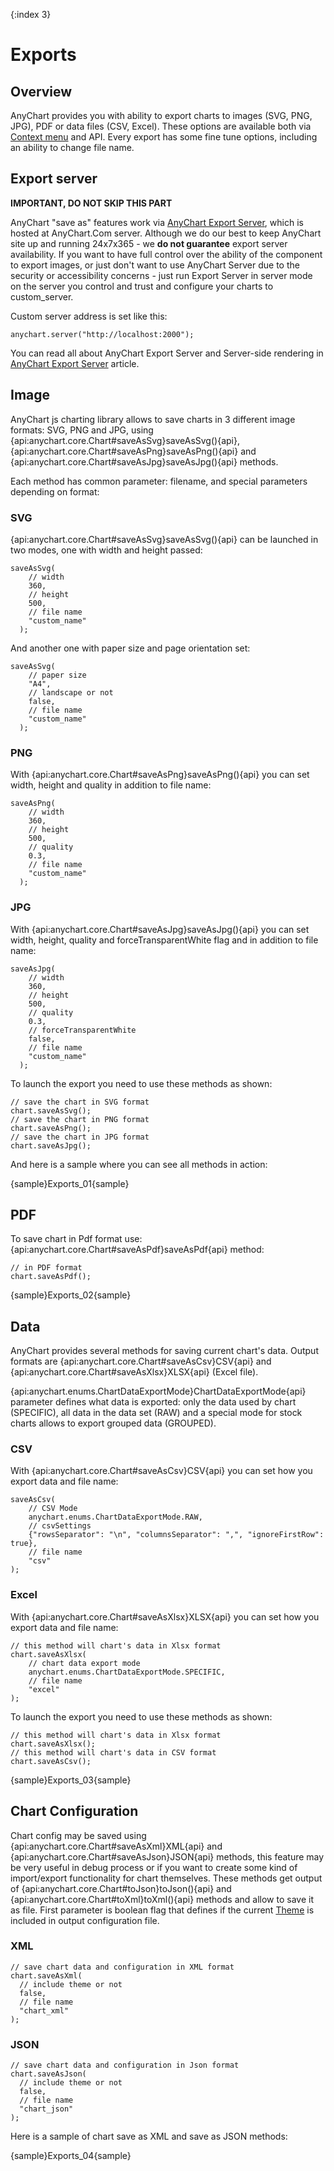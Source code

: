 {:index 3}
# Exports

## Overview

AnyChart provides you with ability to export charts to images (SVG, PNG, JPG), PDF or data files (CSV, Excel). These options are available both via [Context menu](./UI_Controls/Context_Menu) and API. Every export has some fine tune options, including an ability to change file name. 
## Export server

**IMPORTANT, DO NOT SKIP THIS PART**

AnyChart "save as" features work via [AnyChart Export Server](Server-side_Rendering), which is hosted at AnyChart.Com server. Although we do our best to keep AnyChart site up and running 24x7x365 - we **do not guarantee** export server availability. If you want to have full control over the ability of the component to export images, or just don't want to use  AnyChart Server due to the security or accessibility concerns - just run Export Server in server mode on the server you control and trust and configure your charts to custom_server.

Custom server address is set like this:

```
anychart.server("http://localhost:2000");
```

You can read all about AnyChart Export Server and Server-side rendering in [AnyChart Export Server](Server-side_Rendering) article.

## Image

AnyChart js charting library allows to save charts in 3 different image formats: SVG, PNG and JPG, using {api:anychart.core.Chart#saveAsSvg}saveAsSvg(){api}, {api:anychart.core.Chart#saveAsPng}saveAsPng(){api} and {api:anychart.core.Chart#saveAsJpg}saveAsJpg(){api} methods.

Each method has common parameter: filename, and special parameters depending on format:

### SVG

{api:anychart.core.Chart#saveAsSvg}saveAsSvg(){api} can be launched in two modes, one with width and height passed:

```
saveAsSvg(
    // width
    360, 
    // height
    500, 
    // file name
    "custom_name"
  );
```

And another one with paper size and page orientation set:

```
saveAsSvg(
    // paper size
    "A4", 
    // landscape or not
    false, 
    // file name
    "custom_name"
  );
```

### PNG

With {api:anychart.core.Chart#saveAsPng}saveAsPng(){api} you can set width, height and quality in addition to file name:

```
saveAsPng(
    // width
    360, 
    // height
    500, 
    // quality
    0.3,
    // file name
    "custom_name"
  );
```

### JPG

With {api:anychart.core.Chart#saveAsJpg}saveAsJpg(){api} you can set width, height, quality and forceTransparentWhite flag and in addition to file name:

```
saveAsJpg(
    // width
    360, 
    // height
    500, 
    // quality
    0.3,
    // forceTransparentWhite
    false,
    // file name
    "custom_name"
  );
```

To launch the export you need to use these methods as shown:

```
// save the chart in SVG format
chart.saveAsSvg();
// save the chart in PNG format
chart.saveAsPng();
// save the chart in JPG format
chart.saveAsJpg();
```

And here is a sample where you can see all methods in action:

{sample}Exports\_01{sample}

## PDF

To save chart in Pdf format use: {api:anychart.core.Chart#saveAsPdf}saveAsPdf{api} method:

```
// in PDF format
chart.saveAsPdf();
```

{sample}Exports\_02{sample}

## Data

AnyChart provides several methods for saving current chart's data. Output formats are {api:anychart.core.Chart#saveAsCsv}CSV{api} and {api:anychart.core.Chart#saveAsXlsx}XLSX{api} (Excel file).

{api:anychart.enums.ChartDataExportMode}ChartDataExportMode{api} parameter defines what data is exported: only the data used by chart (SPECIFIC), all data in the data set (RAW) and a special mode for stock charts allows to export grouped data (GROUPED).

### CSV

With {api:anychart.core.Chart#saveAsCsv}CSV{api} you can set how you export data and file name:

```
saveAsCsv(
    // CSV Mode
    anychart.enums.ChartDataExportMode.RAW,
    // csvSettings
    {"rowsSeparator": "\n", "columnsSeparator": ",", "ignoreFirstRow": true},
    // file name
    "csv"
);
```

### Excel

With {api:anychart.core.Chart#saveAsXlsx}XLSX{api} you can set how you export data and file name:

```
// this method will chart's data in Xlsx format
chart.saveAsXlsx(
    // chart data export mode
    anychart.enums.ChartDataExportMode.SPECIFIC,
    // file name
    "excel"
);
```

To launch the export you need to use these methods as shown:

```
// this method will chart's data in Xlsx format
chart.saveAsXlsx();
// this method will chart's data in CSV format
chart.saveAsCsv();
```

{sample}Exports\_03{sample}

## Chart Configuration

Chart config may be saved using {api:anychart.core.Chart#saveAsXml}XML{api} and {api:anychart.core.Chart#saveAsJson}JSON{api} methods, this feature may be very useful in debug process or if you want to create some kind of import/export functionality for chart themselves. These methods get output of {api:anychart.core.Chart#toJson}toJson(){api} and {api:anychart.core.Chart#toXml}toXml(){api} methods and allow to save it as file. First parameter is boolean flag that defines if the current [Theme](../Appearance_Settings/Themes) is included in output configuration file.

### XML

```
// save chart data and configuration in XML format
chart.saveAsXml(
  // include theme or not
  false,
  // file name
  "chart_xml"
);
```

### JSON

```
// save chart data and configuration in Json format
chart.saveAsJson(
  // include theme or not
  false,
  // file name
  "chart_json"
);
```

Here is a sample of chart save as XML and save as JSON methods:

{sample}Exports\_04{sample}
